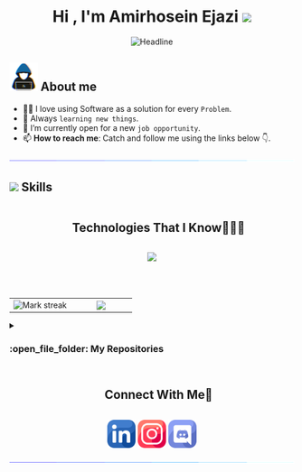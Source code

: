 <h1 align="center"><b>Hi , I'm Amirhosein Ejazi </b><img src="https://media.giphy.com/media/hvRJCLFzcasrR4ia7z/giphy.gif" width="35"></h1>

<div align=center>
  <img src="https://readme-typing-svg.herokuapp.com?font=Time+New+Roman&color=cyan&size=25&center=true&vCenter=true&width=500&height=40&lines=Hi&hearts;++;MyActivity+in+the+Backend+field;Computer+Engineer+Student;Active+Learner;&hearts;Love+to+learn+new+stuffs.." alt="Headline" />
</div>

## <picture><img src = "https://github.com/Amirejazi/Amirejazi/blob/main/about_me.gif" width = 50px></picture> **About me**
- :technologist: I love using Software as a solution for every `Problem`.
- 🥰 Always `learning new things`.
- :thinking: I’m currently open for a new `job opportunity`.
- 📫 <b>How to reach me</b>: Catch and follow me using the links below 👇.

<img src="https://github.com/Amirejazi/Amirejazi/blob/main/light-line.gif">

## <img src="https://media2.giphy.com/media/QssGEmpkyEOhBCb7e1/giphy.gif?cid=ecf05e47a0n3gi1bfqntqmob8g9aid1oyj2wr3ds3mg700bl&rid=giphy.gif" width ="25"><b> Skills</b>


<div id="user-content-toc">
  <ul align="center">
    <summary><h2 style="display: inline-block">Technologies That I Know👨🏻‍💻</h2></summary>
  </ul>
</div>

<!--tech stack icons-->
<p align="center">
  <a href="https://skillicons.dev">
    <img src="https://skillicons.dev/icons?i=cs,dotnet,py,django,docker,git,postgres,mysql,html,css,js,redis,nginx,perline=14" />
  </a>
</p>
<br></br>

<!--github state-->
<table align="center">
<tr border="none">
<td width="50%" align="center">
  <img  title="🔥 Get streak stats for your profile at git.io/streak-stats" alt="Mark streak" src="https://github-readme-streak-stats.herokuapp.com/?user=Amirejazi&theme=dark&hide_border=false" /> 
</td>

<td width="50%" align="center">
  <img  align="center"  src="https://github-readme-stats.vercel.app/api?username=Amirejazi&theme=dark&show_icons=true&count_private=true" />
  </td>
</tr>
</table>

<!--repositories-->
<details><summary><h3> :open_file_folder: My Repositories </h3></summary>

----
	
<div>
  <p align="center">
	<a href="https://github.com/Amirejazi/Vendor_asp">
      		<img src="https://github-readme-stats.vercel.app/api/pin/?username=Amirejazi&repo=Vendor_asp&theme=tokyonight" alt="GitHub Stats"/>
  </a>
	<a href="https://github.com/Amirejazi/Vendor_django">
      		<img src="https://github-readme-stats.vercel.app/api/pin/?username=Amirejazi&repo=Vendor_django&theme=tokyonight" alt="GitHub Stats"/>
  </a>
  <a href="https://github.com/Amirejazi/TopLearn_asp.net_version">
      		<img src="https://github-readme-stats.vercel.app/api/pin/?username=Amirejazi&repo=TopLearn_asp.net_version&theme=tokyonight" alt="GitHub Stats"/>
  </a>
<a href="https://github.com/Amirejazi/TopLearn_django_version">
      		<img src="https://github-readme-stats.vercel.app/api/pin/?username=Amirejazi&repo=TopLearn_django_version&theme=tokyonight" alt="GitHub Stats"/>
  </a>
  <a href="https://github.com/Amirejazi/Shop_project">
      		<img src="https://github-readme-stats.vercel.app/api/pin/?username=Amirejazi&repo=Shop_project&theme=tokyonight" alt="GitHub Stats"/>
  </a>
  <a href="https://github.com/Amirejazi/musuem-garden">
      		<img src="https://github-readme-stats.vercel.app/api/pin/?username=Amirejazi&repo=musuem-garden&theme=tokyonight" alt="GitHub Stats"/>
  </a>
  <a href="https://github.com/Amirejazi/ChessFill">
      		<img src="https://github-readme-stats.vercel.app/api/pin/?username=Amirejazi&repo=ChessFill&theme=tokyonight" alt="GitHub Stats"/>
  </a>
  </p>
</div>
</details>

<!-- Connect with me -->
<!--h2 without bottom border-->
<div id="user-content-toc">
  <ul align="center">
    <summary><h2 style="display: inline-block">Connect With Me🤝</h2></summary>
  </ul>
</div>

<!--icons and links-->
<p align="center">
<a href="https://www.linkedin.com/in/amirhosein-ejazi-ba7323260" target="blank"><img align="center" src="https://github.com/Amirejazi/Amirejazi/blob/main/linkdin_img.png" alt="linkedin" height="50" width="50" /></a>
<a href="https://www.instagram.com/Amir.ho3ein.e" target="blank"><img align="center" src="https://github.com/Amirejazi/Amirejazi/blob/main/instagram_img.png" alt="instagram" height="50" width="50" /></a>
<a href="#" target="blank"><img align="center" src="https://github.com/Amirejazi/Amirejazi/blob/main/discord_img.png" alt="discord" height="50" width="50" /></a>
</p>

<img src="https://github.com/Amirejazi/Amirejazi/blob/main/light-line.gif">
